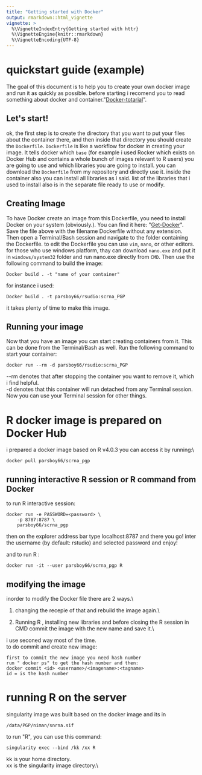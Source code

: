 ```yaml
---
title: "Getting started with Docker"
output: rmarkdown::html_vignette
vignette: >
  %\VignetteIndexEntry{Getting started with httr}
  %\VignetteEngine{knitr::rmarkdown}
  %\VignetteEncoding{UTF-8}
---
```


# quickstart guide (example)

The goal of this document is to help you to create your own docker image and run it as quickly as possible. before starting i recomend you to read something about docker and container."[Docker-totarial](https://docs.docker.com/get-started/overview/)".


## Let's start!

ok, the first step is to create the directory that you want to put your files about the container there, and then inside that directory you should create the `Dockerfile`. `Dockerfile` is like a workflow for docker in creating your image. It tells docker which `base` (for example i used Rocker which exists on Docker Hub and contains a whole bunch of images relevant to R users) you are going to use and which libraries you are going to install. you can download the `Dockerfile` from my repository and directly use it. inside the container also you can install all libraries as i said. list of the libraries that i used to install also is in the separate file ready to use or modify.

## Creating Image
To have Docker create an image from this Dockerfile, you need to install Docker on your system (obviously.). You can find it here: "[Get-Docker](Https://Docs.Docker.Com/Get-Docker/)". Save the file above with the filename Dockerfile without any extension. Then open a Terminal/Bash session and navigate to the folder containing the Dockerfile. to edit the Dockerfile you can use `vim`, `nano`, or other editors. for those who use windows platform, thay can download `nano.exe` and put it in `windows/system32` folder and run nano.exe directly from `CMD`.
Then use the following command to build the image:
```{r}
Docker build . -t "name of your container"
```

for instance i used:
```{r}
Docker build . -t parsboy66/rsudio:scrna_PGP
```

it takes plenty of time to make this image. 

## Running your image
Now that you have an image you can start creating containers from it. This can be done from the Terminal/Bash as well. Run the following command to start your container:
```{r}
docker run --rm -d parsboy66/rsudio:scrna_PGP
```
--rm denotes that after stopping the container you want to remove it, which i find helpful.\
-d denotes that this container will run detached from any Terminal session. Now you can use your Terminal session for other things.

# R docker image is prepared on Docker Hub 
i prepared a docker image based on R v4.0.3 you can access it by running:\
```{r}
docker pull parsboy66/scrna_pgp
```

## running interactive R session or R command from Docker
to run R interactive session:
```{r}
docker run -e PASSWORD=<password> \
	-p 8787:8787 \
	parsboy66/scrna_pgp
```
then on the explorer address bar type localhost:8787 and there you go! inter the username (by default: rstudio) and selected password and enjoy!

and to run R :
```{r}
docker run -it --user parsboy66/scrna_pgp R
```

## modifying the image
inorder to modify the Docker file there are 2 ways.\
1. changing the recepie of that and rebuild the image again.\

2. Running R , installing new libraries and before closing the R session in CMD commit the image with the new name and save it.\

i use seconed way most of the time.\
to do commit and create new image:

```{r}
first to commit the new image you need hash number
run " docker ps" to get the hash number and then:
docker commit <id> <username>/<imagename>:<tagname>
id = is the hash number

```
# running R on the server
singularity image was built based on the docker image and its in 
```{r}
/data/PGP/niman/snrna.sif
```
to run "R", you can use this command:

```{r}
singularity exec --bind /kk /xx R
```
kk is your home directory.\
xx is the singularity image directory.\


